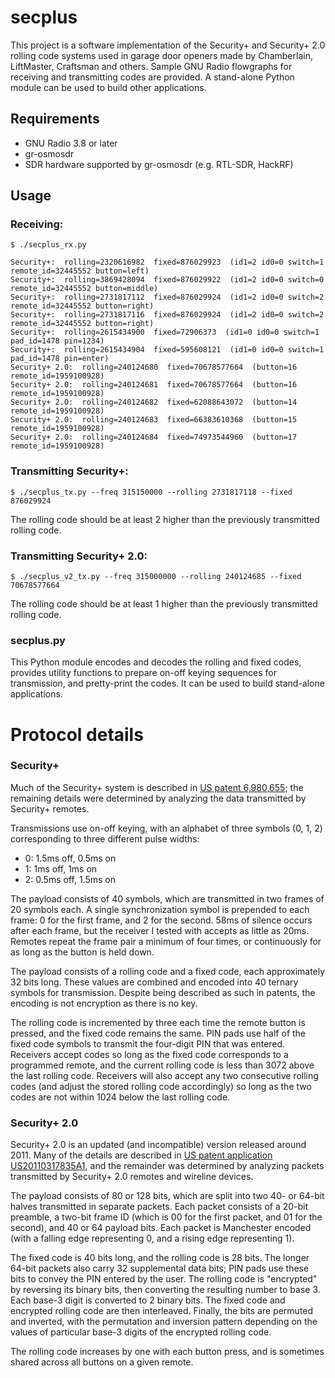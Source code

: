 secplus
=======

This project is a software implementation of the Security+ and Security+ 2.0 rolling code systems used in garage door openers made by Chamberlain, LiftMaster, Craftsman and others. Sample GNU Radio flowgraphs for receiving and transmitting codes are provided. A stand-alone Python module can be used to build other applications.

## Requirements

* GNU Radio 3.8 or later
* gr-osmosdr
* SDR hardware supported by gr-osmosdr (e.g. RTL-SDR, HackRF)

## Usage

### Receiving:
```
$ ./secplus_rx.py

Security+:  rolling=2320616982  fixed=876029923  (id1=2 id0=0 switch=1 remote_id=32445552 button=left)
Security+:  rolling=3869428094  fixed=876029922  (id1=2 id0=0 switch=0 remote_id=32445552 button=middle)
Security+:  rolling=2731817112  fixed=876029924  (id1=2 id0=0 switch=2 remote_id=32445552 button=right)
Security+:  rolling=2731817116  fixed=876029924  (id1=2 id0=0 switch=2 remote_id=32445552 button=right)
Security+:  rolling=2615434900  fixed=72906373  (id1=0 id0=0 switch=1 pad_id=1478 pin=1234)
Security+:  rolling=2615434904  fixed=595608121  (id1=0 id0=0 switch=1 pad_id=1478 pin=enter)
Security+ 2.0:  rolling=240124680  fixed=70678577664  (button=16 remote_id=1959100928)
Security+ 2.0:  rolling=240124681  fixed=70678577664  (button=16 remote_id=1959100928)
Security+ 2.0:  rolling=240124682  fixed=62088643072  (button=14 remote_id=1959100928)
Security+ 2.0:  rolling=240124683  fixed=66383610368  (button=15 remote_id=1959100928)
Security+ 2.0:  rolling=240124684  fixed=74973544960  (button=17 remote_id=1959100928)
```

### Transmitting Security+:

```
$ ./secplus_tx.py --freq 315150000 --rolling 2731817118 --fixed 876029924
```
The rolling code should be at least 2 higher than the previously transmitted rolling code.

### Transmitting Security+ 2.0:

```
$ ./secplus_v2_tx.py --freq 315000000 --rolling 240124685 --fixed 70678577664
```
The rolling code should be at least 1 higher than the previously transmitted rolling code.

### secplus.py

This Python module encodes and decodes the rolling and fixed codes, provides utility functions to prepare on-off keying sequences for transmission, and pretty-print the codes. It can be used to build stand-alone applications.

# Protocol details

### Security+

Much of the Security+ system is described in [US patent 6,980,655](https://patents.google.com/patent/US6980655B2/); the remaining details were determined by analyzing the data transmitted by Security+ remotes.

Transmissions use on-off keying, with an alphabet of three symbols (0, 1, 2) corresponding to three different pulse widths:
* 0: 1.5ms off, 0.5ms on
* 1: 1ms off, 1ms on
* 2: 0.5ms off, 1.5ms on

The payload consists of 40 symbols, which are transmitted in two frames of 20 symbols each. A single synchronization symbol is prepended to each frame: 0 for the first frame, and 2 for the second. 58ms of silence occurs after each frame, but the receiver I tested with accepts as little as 20ms. Remotes repeat the frame pair a minimum of four times, or continuously for as long as the button is held down.

The payload consists of a rolling code and a fixed code, each approximately 32 bits long. These values are combined and encoded into 40 ternary symbols for transmission. Despite being described as such in patents, the encoding is not encryption as there is no key.

The rolling code is incremented by three each time the remote button is pressed, and the fixed code remains the same. PIN pads use half of the fixed code symbols to transmit the four-digit PIN that was entered. Receivers accept codes so long as the fixed code corresponds to a programmed remote, and the current rolling code is less than 3072 above the last rolling code. Receivers will also accept any two consecutive rolling codes (and adjust the stored rolling code accordingly) so long as the two codes are not within 1024 below the last rolling code.

### Security+ 2.0

Security+ 2.0 is an updated (and incompatible) version released around 2011. Many of the details are described in
[US patent application US20110317835A1](https://patents.google.com/patent/US20110317835A1/), and the remainder was determined by analyzing packets transmitted by Security+ 2.0 remotes and wireline devices.

The payload consists of 80 or 128 bits, which are split into two 40- or 64-bit halves transmitted in separate packets. Each packet consists of a 20-bit preamble, a two-bit frame ID (which is 00 for the first packet, and 01 for the second), and 40 or 64 payload bits. Each packet is Manchester encoded (with a falling edge representing 0, and a rising edge representing 1).

The fixed code is 40 bits long, and the rolling code is 28 bits. The longer 64-bit packets also carry 32 supplemental data bits; PIN pads use these bits to convey the PIN entered by the user. The rolling code is "encrypted" by reversing its binary bits, then converting the resulting number to base 3. Each base-3 digit is converted to 2 binary bits. The fixed code and encrypted rolling code are then interleaved. Finally, the bits are permuted and inverted, with the permutation and inversion pattern depending on the values of particular base-3 digits of the encrypted rolling code.

The rolling code increases by one with each button press, and is sometimes shared across all buttons on a given remote.
